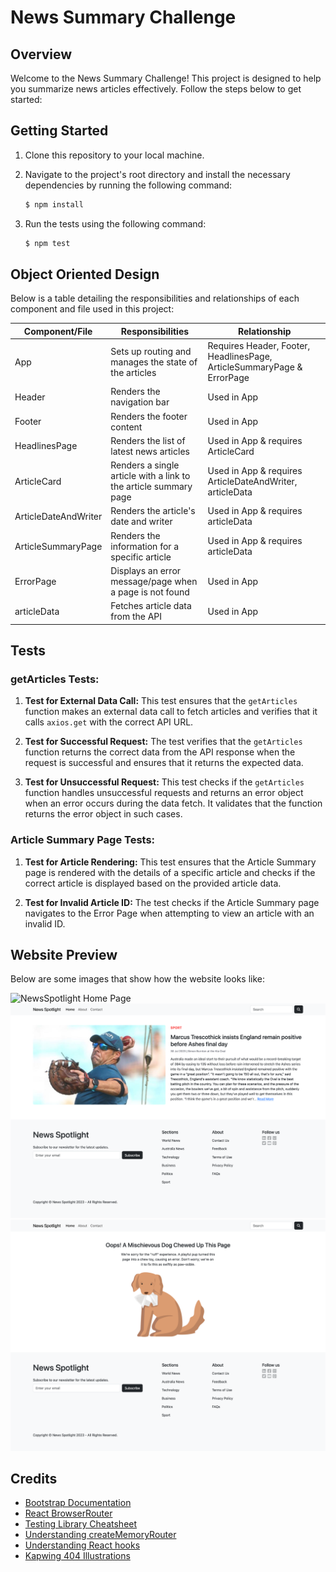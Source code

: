 # News Summary Challenge

## Overview

Welcome to the News Summary Challenge! This project is designed to help you summarize news articles effectively. Follow the steps below to get started:

## Getting Started

1. Clone this repository to your local machine.

2. Navigate to the project's root directory and install the necessary dependencies by running the following command:
   ```sh
   $ npm install
   ```

3. Run the tests using the following command:
   ```sh
   $ npm test
   ```

## Object Oriented Design

Below is a table detailing the responsibilities and relationships of each component and file used in this project:

| Component/File       | Responsibilities                                                 | Relationship                                                    |
| -------------------- | ---------------------------------------------------------------- | --------------------------------------------------------------- |
| App                  | Sets up routing and manages the state of the articles            | Requires Header, Footer, HeadlinesPage, ArticleSummaryPage & ErrorPage |
| Header               | Renders the navigation bar                                        | Used in App                                                     |
| Footer               | Renders the footer content                                        | Used in App                                                     |
| HeadlinesPage        | Renders the list of latest news articles                          | Used in App & requires ArticleCard                              |
| ArticleCard          | Renders a single article with a link to the article summary page | Used in App & requires ArticleDateAndWriter, articleData        |
| ArticleDateAndWriter | Renders the article's date and writer                             | Used in App & requires articleData                              |
| ArticleSummaryPage   | Renders the information for a specific article                   | Used in App & requires articleData                              |
| ErrorPage            | Displays an error message/page when a page is not found          | Used in App                                                     |
| articleData          | Fetches article data from the API                                 | Used in App                                                     |

## Tests

### getArticles Tests:

1. **Test for External Data Call:** This test ensures that the `getArticles` function makes an external data call to fetch articles and verifies that it calls `axios.get` with the correct API URL.

2. **Test for Successful Request:** The test verifies that the `getArticles` function returns the correct data from the API response when the request is successful and ensures that it returns the expected data.

3. **Test for Unsuccessful Request:** This test checks if the `getArticles` function handles unsuccessful requests and returns an error object when an error occurs during the data fetch. It validates that the function returns the error object in such cases.

### Article Summary Page Tests:

1. **Test for Article Rendering:** This test ensures that the Article Summary page is rendered with the details of a specific article and checks if the correct article is displayed based on the provided article data.

2. **Test for Invalid Article ID:** The test checks if the Article Summary page navigates to the Error Page when attempting to view an article with an invalid ID.

## Website Preview
Below are some images that show how the website looks like:

![NewsSpotlight Home Page](./images/HeadlinesPage.png)
![Article Summary Page](./images/ArticlePage.png)
![Error Page](./images/ErrorPage.png)

## Credits
- [Bootstrap Documentation](https://getbootstrap.com/docs/5.3/getting-started/introduction/)
- [React BrowserRouter](https://reactrouter.com/en/main/router-components/browser-router)
- [Testing Library Cheatsheet](https://testing-library.com/docs/react-testing-library/cheatsheet)
- [Understanding createMemoryRouter](https://reactrouter.com/en/main/routers/create-memory-router)
- [Understanding React hooks](https://medium.com/weekly-webtips/react-hooks-101-83dc72a4cb69)
- [Kapwing 404 Illustrations](https://www.kapwing.com/404-illustrations)
